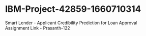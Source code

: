 # IBM-Project-42859-1660710314
Smart Lender - Applicant Credibility Prediction for Loan Approval
Assignment Link - Prasanth-122
